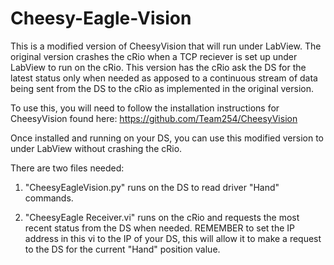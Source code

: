 Cheesy-Eagle-Vision
===================

This is a modified version of CheesyVision that will run under LabView. The original version crashes the cRio when a TCP reciever is set up under LabView to run on the cRio.
This version has the cRio ask the DS for the latest status only when needed as apposed to a continuous stream of data being sent from the DS to the cRio as implemented in the original version.

To use this, you will need to follow the installation instructions for CheesyVision found here: https://github.com/Team254/CheesyVision

Once installed and running on your DS, you can use this modified version to under LabView without crashing the cRio.

There are two files needed:

1) "CheesyEagleVision.py" runs on the DS to read driver "Hand" commands.

2) "CheesyEagle Receiver.vi" runs on the cRio and requests the most recent status from the DS when needed. REMEMBER to set the IP address in this vi to the IP of your DS, this will allow it to make a request to the DS for the current "Hand" position value.
